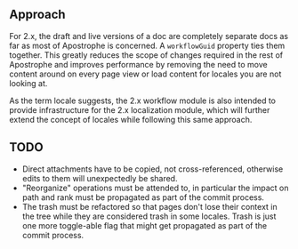 ## Approach

For 2.x, the draft and live versions of a doc are completely separate docs as far as most of Apostrophe is concerned. A `workflowGuid` property ties them together. This greatly reduces the scope of changes required in the rest of Apostrophe and improves performance by removing the need to move content around on every page view or load content for locales you are not looking at.

As the term locale suggests, the 2.x workflow module is also intended to provide infrastructure for the 2.x localization module, which will further extend the concept of locales while following this same approach.

## TODO

* Direct attachments have to be copied, not cross-referenced, otherwise edits to them will unexpectedly be shared.
* "Reorganize" operations must be attended to, in particular the impact on path and rank must be propagated as part of the commit process.
* The trash must be refactored so that pages don't lose their context in the tree while they are considered trash in some locales. Trash is just one more toggle-able flag that might get propagated as part of the commit process.
